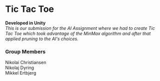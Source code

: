 # Tic Tac Toe
**Developed in Unity**  
*This is our submission for the AI Assignment where we had to create Tic Tac Toe which took advantage of the MinMax algorithm and after that applied pruning to the AI's choices.*

### Group Members
Nikolai Christiansen  
Nikolaj Dyring  
Mikkel Ertbjerg  

